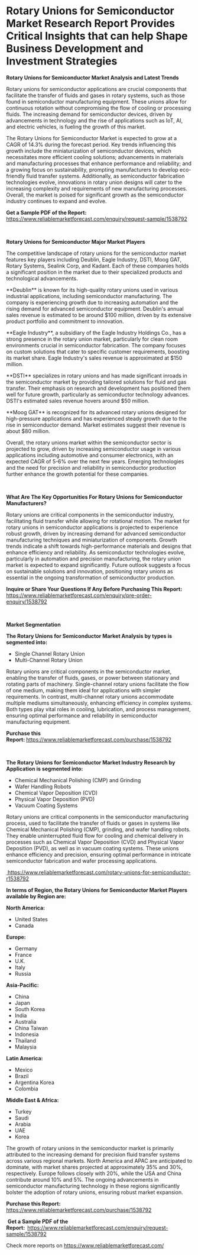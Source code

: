 <p><h1>Rotary Unions for Semiconductor Market Research Report Provides Critical Insights that can help Shape Business Development and Investment Strategies</h1></p><p><strong>Rotary Unions for Semiconductor Market Analysis and Latest Trends</strong></p>
<p><p>Rotary unions for semiconductor applications are crucial components that facilitate the transfer of fluids and gases in rotary systems, such as those found in semiconductor manufacturing equipment. These unions allow for continuous rotation without compromising the flow of cooling or processing fluids. The increasing demand for semiconductor devices, driven by advancements in technology and the rise of applications such as IoT, AI, and electric vehicles, is fueling the growth of this market.</p><p>The Rotary Unions for Semiconductor Market is expected to grow at a CAGR of 14.3% during the forecast period. Key trends influencing this growth include the miniaturization of semiconductor devices, which necessitates more efficient cooling solutions; advancements in materials and manufacturing processes that enhance performance and reliability; and a growing focus on sustainability, prompting manufacturers to develop eco-friendly fluid transfer systems. Additionally, as semiconductor fabrication technologies evolve, innovations in rotary union designs will cater to the increasing complexity and requirements of new manufacturing processes. Overall, the market is poised for significant growth as the semiconductor industry continues to expand and evolve.</p></p>
<p><strong>Get a Sample PDF of the Report:&nbsp;</strong> <a href="https://www.reliablemarketforecast.com/enquiry/request-sample/1538792?utm_campaign=2750&utm_medium=2&utm_source=Github&utm_content=ia&utm_term=02032025&utm_id=rotary-unions-for-semiconductor">https://www.reliablemarketforecast.com/enquiry/request-sample/1538792</a></p>
<p>&nbsp;</p>
<p><strong>Rotary Unions for Semiconductor Major Market Players</strong></p>
<p><p>The competitive landscape of rotary unions for the semiconductor market features key players including Deublin, Eagle Industry, DSTI, Moog GAT, Rotary Systems, Sealink Corp, and Kadant. Each of these companies holds a significant position in the market due to their specialized products and technological advancements.</p><p>**Deublin** is known for its high-quality rotary unions used in various industrial applications, including semiconductor manufacturing. The company is experiencing growth due to increasing automation and the rising demand for advanced semiconductor equipment. Deublin's annual sales revenue is estimated to be around $100 million, driven by its extensive product portfolio and commitment to innovation.</p><p>**Eagle Industry**, a subsidiary of the Eagle Industry Holdings Co., has a strong presence in the rotary union market, particularly for clean room environments crucial in semiconductor fabrication. The company focuses on custom solutions that cater to specific customer requirements, boosting its market share. Eagle Industry's sales revenue is approximated at $150 million.</p><p>**DSTI** specializes in rotary unions and has made significant inroads in the semiconductor market by providing tailored solutions for fluid and gas transfer. Their emphasis on research and development has positioned them well for future growth, particularly as semiconductor technology advances. DSTI's estimated sales revenue hovers around $50 million.</p><p>**Moog GAT** is recognized for its advanced rotary unions designed for high-pressure applications and has experienced steady growth due to the rise in semiconductor demand. Market estimates suggest their revenue is about $80 million.</p><p>Overall, the rotary unions market within the semiconductor sector is projected to grow, driven by increasing semiconductor usage in various applications including automotive and consumer electronics, with an expected CAGR of 5-6% over the next few years. Emerging technologies and the need for precision and reliability in semiconductor production further enhance the growth potential for these companies.</p></p>
<p>&nbsp;</p>
<p><strong>What Are The Key Opportunities For Rotary Unions for Semiconductor Manufacturers?</strong></p>
<p><p>Rotary unions are critical components in the semiconductor industry, facilitating fluid transfer while allowing for rotational motion. The market for rotary unions in semiconductor applications is projected to experience robust growth, driven by increasing demand for advanced semiconductor manufacturing techniques and miniaturization of components. Growth trends indicate a shift towards high-performance materials and designs that enhance efficiency and reliability. As semiconductor technologies evolve, particularly in automation and precision manufacturing, the rotary union market is expected to expand significantly. Future outlook suggests a focus on sustainable solutions and innovation, positioning rotary unions as essential in the ongoing transformation of semiconductor production.</p></p>
<p><strong>Inquire or Share Your Questions If Any Before Purchasing This Report:</strong> <a href="https://www.reliablemarketforecast.com/enquiry/pre-order-enquiry/1538792?utm_campaign=2750&utm_medium=2&utm_source=Github&utm_content=ia&utm_term=02032025&utm_id=rotary-unions-for-semiconductor">https://www.reliablemarketforecast.com/enquiry/pre-order-enquiry/1538792</a></p>
<p>&nbsp;</p>
<p><strong>Market Segmentation</strong></p>
<p><strong>The Rotary Unions for Semiconductor Market Analysis by types is segmented into:</strong></p>
<p><ul><li>Single Channel Rotary Union</li><li>Multi-Channel Rotary Union</li></ul></p>
<p><p>Rotary unions are critical components in the semiconductor market, enabling the transfer of fluids, gases, or power between stationary and rotating parts of machinery. Single-channel rotary unions facilitate the flow of one medium, making them ideal for applications with simpler requirements. In contrast, multi-channel rotary unions accommodate multiple mediums simultaneously, enhancing efficiency in complex systems. Both types play vital roles in cooling, lubrication, and process management, ensuring optimal performance and reliability in semiconductor manufacturing equipment.</p></p>
<p><strong>Purchase this Report:&nbsp;</strong><a href="https://www.reliablemarketforecast.com/purchase/1538792?utm_campaign=2750&utm_medium=2&utm_source=Github&utm_content=ia&utm_term=02032025&utm_id=rotary-unions-for-semiconductor">https://www.reliablemarketforecast.com/purchase/1538792</a></p>
<p>&nbsp;</p>
<p><strong>The Rotary Unions for Semiconductor Market Industry Research by Application is segmented into:</strong></p>
<p><ul><li>Chemical Mechanical Polishing (CMP) and Grinding</li><li>Wafer Handling Robots</li><li>Chemical Vapor Deposition (CVD)</li><li>Physical Vapor Deposition (PVD)</li><li>Vacuum Coating Systems</li></ul></p>
<p><p>Rotary unions are critical components in the semiconductor manufacturing process, used to facilitate the transfer of fluids or gases in systems like Chemical Mechanical Polishing (CMP), grinding, and wafer handling robots. They enable uninterrupted fluid flow for cooling and chemical delivery in processes such as Chemical Vapor Deposition (CVD) and Physical Vapor Deposition (PVD), as well as in vacuum coating systems. These unions enhance efficiency and precision, ensuring optimal performance in intricate semiconductor fabrication and wafer processing applications.</p></p>
<p><a href="https://www.reliablemarketforecast.com/rotary-unions-for-semiconductor-r1538792?utm_campaign=2750&utm_medium=2&utm_source=Github&utm_content=ia&utm_term=02032025&utm_id=rotary-unions-for-semiconductor">&nbsp;https://www.reliablemarketforecast.com/rotary-unions-for-semiconductor-r1538792</a></p>
<p><strong>In terms of Region, the Rotary Unions for Semiconductor Market Players available by Region are:</strong></p>
<p>
    <p> <strong> North America: </strong>
        <ul>
            <li>United States</li>
            <li>Canada</li>
        </ul>
        </p> 
    <p> <strong> Europe: </strong>
        <ul>
            <li>Germany</li>
            <li>France</li>
            <li>U.K.</li>
            <li>Italy</li>
            <li>Russia</li>
        </ul>
        </p> 
    <p> <strong> Asia-Pacific: </strong>
        <ul>
            <li>China</li>
            <li>Japan</li>
            <li>South Korea</li>
            <li>India</li>
            <li>Australia</li>
            <li>China Taiwan</li>
            <li>Indonesia</li>
            <li>Thailand</li>
            <li>Malaysia</li>
        </ul>
        </p> 
    <p> <strong> Latin America: </strong>
        <ul>
            <li>Mexico</li>
            <li>Brazil</li>
            <li>Argentina Korea</li>
            <li>Colombia</li>
        </ul>
        </p> 
    <p> <strong> Middle East & Africa: </strong>
        <ul>
            <li>Turkey</li>
            <li>Saudi</li>
            <li>Arabia</li>
            <li>UAE</li>
            <li>Korea</li>
        </ul>
    </p>
    </p>
<p><p>The growth of rotary unions in the semiconductor market is primarily attributed to the increasing demand for precision fluid transfer systems across various regional markets. North America and APAC are anticipated to dominate, with market shares projected at approximately 35% and 30%, respectively. Europe follows closely with 20%, while the USA and China contribute around 10% and 5%. The ongoing advancements in semiconductor manufacturing technology in these regions significantly bolster the adoption of rotary unions, ensuring robust market expansion.</p></p>
<p><strong>Purchase this Report: </strong><a href="https://www.reliablemarketforecast.com/purchase/1538792?utm_campaign=2750&utm_medium=2&utm_source=Github&utm_content=ia&utm_term=02032025&utm_id=rotary-unions-for-semiconductor">https://www.reliablemarketforecast.com/purchase/1538792</a></p>
<p>&nbsp;<strong>Get a Sample PDF of the Report:&nbsp;&nbsp;</strong><a href="https://www.reliablemarketforecast.com/enquiry/request-sample/1538792?utm_campaign=2750&utm_medium=2&utm_source=Github&utm_content=ia&utm_term=02032025&utm_id=rotary-unions-for-semiconductor">https://www.reliablemarketforecast.com/enquiry/request-sample/1538792</a></p>
<p><strong></strong></p>
<p>Check more reports on <a href="https://www.reliablemarketforecast.com/?utm_campaign=2750&utm_medium=2&utm_source=Github&utm_content=ia&utm_term=02032025&utm_id=rotary-unions-for-semiconductor">https://www.reliablemarketforecast.com/</a></p>
